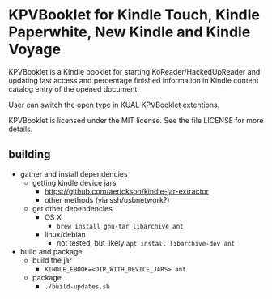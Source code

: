 KPVBooklet for Kindle Touch, Kindle Paperwhite, New Kindle and Kindle Voyage
======================================

KPVBooklet is a Kindle booklet for starting KoReader/HackedUpReader
and updating last access and percentage finished information
in Kindle content catalog entry of the opened document. 

User can switch the open type in KUAL KPVBooklet extentions.

KPVBooklet is licensed under the MIT license. See the file
LICENSE for more details.

## building

- gather and install dependencies
  - getting kindle device jars
    - https://github.com/aerickson/kindle-jar-extractor
    - other methods (via ssh/usbnetwork?)
  - get other dependencies
    - OS X
      - `brew install gnu-tar libarchive ant`
    - linux/debian
      - not tested, but likely `apt install libarchive-dev ant`
- build and package
  - build the jar
    - `KINDLE_EBOOK=<DIR_WITH_DEVICE_JARS> ant`
  - package
    - `./build-updates.sh`